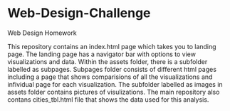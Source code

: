 # Web-Design-Challenge
Web Design Homework

This repository contains an index.html page which takes you to landing page. 
The landing page has a navigator bar with options to view visualizations and data.
Within the assets folder, there is a subfolder labelled as subpages. Subpages folder consists of different html pages including a page that shows comparisions of all the visualizations and infividual page for each visualization.
The subfolder labelled as images in assets folder contains pictures of visulizations.
The main repository also contans cities_tbl.html file that shows the data used for this analysis.
